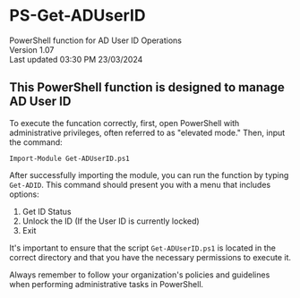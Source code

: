 # PS-Get-ADUserID
PowerShell function for AD User ID Operations <br />
Version 1.07 <br />
Last updated 03:30 PM 23/03/2024 <br />


## This PowerShell function is designed to manage AD User ID


To execute the funcation correctly, first, open PowerShell with administrative privileges, often referred to as "elevated mode." Then, input the command:

`Import-Module Get-ADUserID.ps1`

After successfully importing the module, you can run the function by typing `Get-ADID`. This command should present you with a menu that includes options:
1. Get ID Status
2. Unlock the ID (If the User ID is currently locked)
3. Exit
  
It's important to ensure that the script `Get-ADUserID.ps1` is located in the correct directory and that you have the necessary permissions to execute it. 

Always remember to follow your organization's policies and guidelines when performing administrative tasks in PowerShell.
